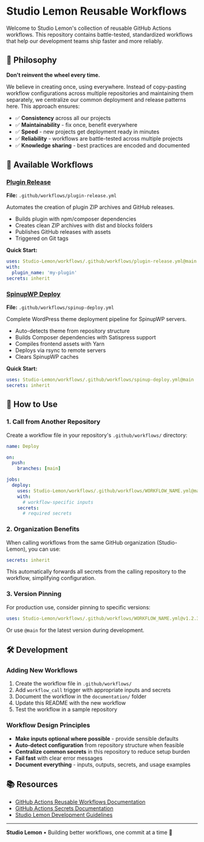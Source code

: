# Studio Lemon Reusable Workflows

Welcome to Studio Lemon's collection of reusable GitHub Actions workflows. This repository contains battle-tested, standardized workflows that help our development teams ship faster and more reliably.

## 🎯 Philosophy

**Don't reinvent the wheel every time.**

We believe in creating once, using everywhere. Instead of copy-pasting workflow configurations across multiple repositories and maintaining them separately, we centralize our common deployment and release patterns here. This approach ensures:

- ✅ **Consistency** across all our projects
- ✅ **Maintainability** - fix once, benefit everywhere  
- ✅ **Speed** - new projects get deployment ready in minutes
- ✅ **Reliability** - workflows are battle-tested across multiple projects
- ✅ **Knowledge sharing** - best practices are encoded and documented

## 🚀 Available Workflows

### [Plugin Release](./documentation/plugin-release.md)
**File:** `.github/workflows/plugin-release.yml`

Automates the creation of plugin ZIP archives and GitHub releases.

- Builds plugin with npm/composer dependencies
- Creates clean ZIP archives with dist and blocks folders
- Publishes GitHub releases with assets
- Triggered on Git tags

**Quick Start:**
```yaml
uses: Studio-Lemon/workflows/.github/workflows/plugin-release.yml@main
with:
  plugin_name: 'my-plugin'
secrets: inherit
```

### [SpinupWP Deploy](./documentation/spinup-deploy.md) 
**File:** `.github/workflows/spinup-deploy.yml`

Complete WordPress theme deployment pipeline for SpinupWP servers.

- Auto-detects theme from repository structure
- Builds Composer dependencies with Satispress support  
- Compiles frontend assets with Yarn
- Deploys via rsync to remote servers
- Clears SpinupWP caches

**Quick Start:**
```yaml
uses: Studio-Lemon/workflows/.github/workflows/spinup-deploy.yml@main
secrets: inherit
```

## 📖 How to Use

### 1. Call from Another Repository

Create a workflow file in your repository's `.github/workflows/` directory:

```yaml
name: Deploy

on:
  push:
    branches: [main]

jobs:
  deploy:
    uses: Studio-Lemon/workflows/.github/workflows/WORKFLOW_NAME.yml@main
    with:
      # workflow-specific inputs
    secrets:
      # required secrets
```

### 2. Organization Benefits

When calling workflows from the same GitHub organization (Studio-Lemon), you can use:

```yaml
secrets: inherit
```

This automatically forwards all secrets from the calling repository to the workflow, simplifying configuration.

### 3. Version Pinning

For production use, consider pinning to specific versions:

```yaml
uses: Studio-Lemon/workflows/.github/workflows/WORKFLOW_NAME.yml@v1.2.3
```

Or use `@main` for the latest version during development.

## 🛠 Development

### Adding New Workflows

1. Create the workflow file in `.github/workflows/`
2. Add `workflow_call` trigger with appropriate inputs and secrets
3. Document the workflow in the `documentation/` folder
4. Update this README with the new workflow
5. Test the workflow in a sample repository

### Workflow Design Principles

- **Make inputs optional where possible** - provide sensible defaults
- **Auto-detect configuration** from repository structure when feasible  
- **Centralize common secrets** in this repository to reduce setup burden
- **Fail fast** with clear error messages
- **Document everything** - inputs, outputs, secrets, and usage examples

## 📚 Resources

- [GitHub Actions Reusable Workflows Documentation](https://docs.github.com/en/actions/using-workflows/reusing-workflows)
- [GitHub Actions Secrets Documentation](https://docs.github.com/en/actions/security-guides/encrypted-secrets)
- [Studio Lemon Development Guidelines](https://github.com/Studio-Lemon)

---

**Studio Lemon** • Building better workflows, one commit at a time 🍋